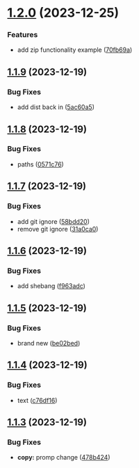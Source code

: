 # [1.2.0](https://github.com/static-login/static-login-cli/compare/v1.1.9...v1.2.0) (2023-12-25)


### Features

* add zip functionality example ([70fb69a](https://github.com/static-login/static-login-cli/commit/70fb69adbd37e9542f7c9e1695b029630a05e4ad))

## [1.1.9](https://github.com/static-login/static-login-cli/compare/v1.1.8...v1.1.9) (2023-12-19)


### Bug Fixes

* add dist back in ([5ac60a5](https://github.com/static-login/static-login-cli/commit/5ac60a5dce34af96093502be1aec0ffcb102dbab))

## [1.1.8](https://github.com/static-login/static-login-cli/compare/v1.1.7...v1.1.8) (2023-12-19)


### Bug Fixes

* paths ([0571c76](https://github.com/static-login/static-login-cli/commit/0571c76a0db44c0a53af6e5e0496a63408ea5305))

## [1.1.7](https://github.com/static-login/static-login-cli/compare/v1.1.6...v1.1.7) (2023-12-19)


### Bug Fixes

* add git ignore ([58bdd20](https://github.com/static-login/static-login-cli/commit/58bdd20698b7c5ea8c551f6dad8faeaf41dd40b7))
* remove git ignore ([31a0ca0](https://github.com/static-login/static-login-cli/commit/31a0ca07098986feccddafdd5054896e7d142a3e))

## [1.1.6](https://github.com/static-login/static-login-cli/compare/v1.1.5...v1.1.6) (2023-12-19)


### Bug Fixes

* add shebang ([f963adc](https://github.com/static-login/static-login-cli/commit/f963adc7690439317b4949e48a8b34f2a9c884c0))

## [1.1.5](https://github.com/static-login/static-login-cli/compare/v1.1.4...v1.1.5) (2023-12-19)


### Bug Fixes

* brand new ([be02bed](https://github.com/static-login/static-login-cli/commit/be02bed00346549e9f4357e216d1237475001685))

## [1.1.4](https://github.com/static-login/static-login-cli/compare/v1.1.3...v1.1.4) (2023-12-19)


### Bug Fixes

* text ([c76df16](https://github.com/static-login/static-login-cli/commit/c76df166ca006bf57aa56a4429300546792ba321))

## [1.1.3](https://github.com/static-login/static-login-cli/compare/v1.1.2...v1.1.3) (2023-12-19)


### Bug Fixes

* **copy:** promp change ([478b424](https://github.com/static-login/static-login-cli/commit/478b4243c01264f4cf5c09ffb95c424b8c2d50ba))
